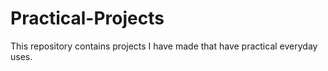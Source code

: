 # Practical-Projects
This repository contains projects I have made that have practical everyday uses.

## 
